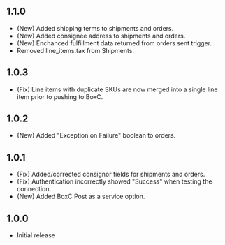 ## 1.1.0

* (New) Added shipping terms to shipments and orders.
* (New) Added consignee address to shipments and orders.
* (New) Enchanced fulfillment data returned from orders sent trigger.
* Removed line_items.tax from Shipments.

## 1.0.3

* (Fix) Line items with duplicate SKUs are now merged into a single line item prior to pushing to BoxC.

## 1.0.2

* (New) Added "Exception on Failure" boolean to orders.

## 1.0.1

* (Fix) Added/corrected consignor fields for shipments and orders.
* (Fix) Authentication incorrectly showed "Success" when testing the connection.
* (New) Added BoxC Post as a service option.

## 1.0.0

* Initial release
